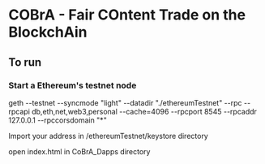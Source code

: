 # COBrA - Fair COntent Trade on the BlockchAin

## To run

### Start a Ethereum's testnet node
geth --testnet --syncmode "light" --datadir "./ethereumTestnet"  --rpc --rpcapi db,eth,net,web3,personal --cache=4096  --rpcport 8545 --rpcaddr 127.0.0.1 --rpccorsdomain "*"

Import your address in /ethereumTestnet/keystore directory

open index.html in CoBrA_Dapps directory


